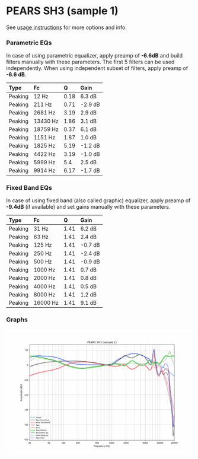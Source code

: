 # PEARS SH3 (sample 1)
See [usage instructions](https://github.com/jaakkopasanen/AutoEq#usage) for more options and info.

### Parametric EQs
In case of using parametric equalizer, apply preamp of **-6.6dB** and build filters manually
with these parameters. The first 5 filters can be used independently.
When using independent subset of filters, apply preamp of **-6.6 dB**.

| Type    | Fc       |    Q | Gain    |
|:--------|:---------|:-----|:--------|
| Peaking | 12 Hz    | 0.18 | 6.3 dB  |
| Peaking | 211 Hz   | 0.71 | -2.9 dB |
| Peaking | 2681 Hz  | 3.19 | 2.9 dB  |
| Peaking | 13430 Hz | 1.86 | 3.1 dB  |
| Peaking | 18759 Hz | 0.37 | 6.1 dB  |
| Peaking | 1151 Hz  | 1.87 | 1.0 dB  |
| Peaking | 1825 Hz  | 5.19 | -1.2 dB |
| Peaking | 4422 Hz  | 3.19 | -1.0 dB |
| Peaking | 5999 Hz  | 5.4  | 2.5 dB  |
| Peaking | 9914 Hz  | 6.17 | -1.7 dB |

### Fixed Band EQs
In case of using fixed band (also called graphic) equalizer, apply preamp of **-9.4dB**
(if available) and set gains manually with these parameters.

| Type    | Fc       |    Q | Gain    |
|:--------|:---------|:-----|:--------|
| Peaking | 31 Hz    | 1.41 | 6.2 dB  |
| Peaking | 63 Hz    | 1.41 | 2.4 dB  |
| Peaking | 125 Hz   | 1.41 | -0.7 dB |
| Peaking | 250 Hz   | 1.41 | -2.4 dB |
| Peaking | 500 Hz   | 1.41 | -0.9 dB |
| Peaking | 1000 Hz  | 1.41 | 0.7 dB  |
| Peaking | 2000 Hz  | 1.41 | 0.8 dB  |
| Peaking | 4000 Hz  | 1.41 | 0.5 dB  |
| Peaking | 8000 Hz  | 1.41 | 1.2 dB  |
| Peaking | 16000 Hz | 1.41 | 9.1 dB  |

### Graphs
![](./PEARS%20SH3%20(sample%201).png)